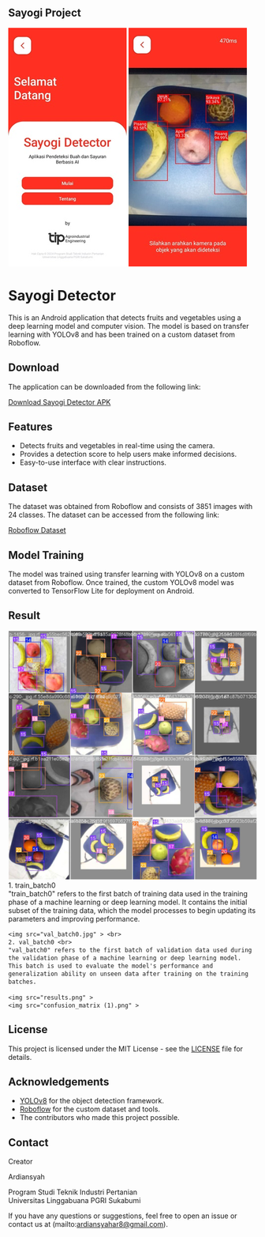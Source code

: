 ## Sayogi Project


<p>
    <img src="home.jpeg" >
    <img src="test.jpg" >
</p>

# Sayogi Detector

This is an Android application that detects fruits and vegetables using a deep learning model and computer vision. The model is based on transfer learning with YOLOv8 and has been trained on a custom dataset from Roboflow.

## Download

The application can be downloaded from the following link:

[Download Sayogi Detector APK](https://drive.google.com/file/d/1PdI018NzLEvuGL6dW-VMDjKaQzJbLz95/view?usp=sharing)

## Features

- Detects fruits and vegetables in real-time using the camera.
- Provides a detection score to help users make informed decisions.
- Easy-to-use interface with clear instructions.

## Dataset

The dataset was obtained from Roboflow and consists of 3851 images with 24 classes. The dataset can be accessed from the following link:

[Roboflow Dataset](https://universe.roboflow.com/orkhan-aliyev-8nktf/fruits-and-vegetables-2vf7u)

## Model Training

The model was trained using transfer learning with YOLOv8 on a custom dataset from Roboflow. Once trained, the custom YOLOv8 model was converted to TensorFlow Lite for deployment on Android.

## Result 

<p>
    <img src="train_batch0.jpg" > <br>
    1. train_batch0 <br>
    "train_batch0" refers to the first batch of training data used in the training phase of a machine learning or deep learning model. It contains the initial subset of the training data, which the model processes to begin updating its parameters and improving performance.
    
    <img src="val_batch0.jpg" > <br>
    2. val_batch0 <br>
    "val_batch0" refers to the first batch of validation data used during the validation phase of a machine learning or deep learning model. This batch is used to evaluate the model's performance and generalization ability on unseen data after training on the training batches.
    
    <img src="results.png" >
    <img src="confusion_matrix (1).png" >
</p>

## License

This project is licensed under the MIT License - see the [LICENSE](LICENSE) file for details.

## Acknowledgements

- [YOLOv8](https://github.com/ultralytics/ultralytics) for the object detection framework.
- [Roboflow](https://roboflow.com/) for the custom dataset and tools.
- The contributors who made this project possible.

## Contact

<p>Creator<br>
    
Ardiansyah</p> 


<p>Program Studi Teknik Industri Pertanian<br>Universitas Linggabuana PGRI Sukabumi</p>

If you have any questions or suggestions, feel free to open an issue or contact us at (mailto:ardiansyahar8@gmail.com).

